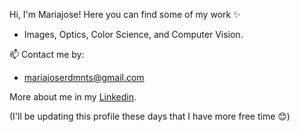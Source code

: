 Hi, I'm Mariajose! Here you can find some of my work ✨
  - Images, Optics, Color Science, and Computer Vision. 

📫 Contact me by:
  - mariajoserdmnts@gmail.com

More about me in my [Linkedin](https://www.linkedin.com/in/maria-jose-rueda-montes-9204bb1b3/).

(I'll be updating this profile these days that I have more free time 😊)
